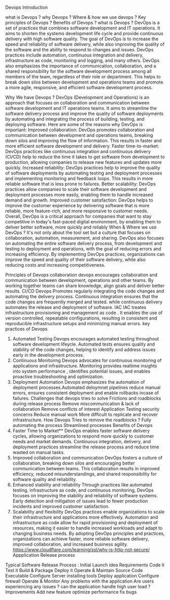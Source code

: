 Devops Introduction

what is Devops ?
why Devops ?
Where & how we use devops ?
Key principles of Devops ?
Benefits of Devops ?
what is Devops ?
DevOps is a set of practices that combines software development and IT operations. It aims to shorten the systems development life cycle and provide continuous delivery with high software quality.
The goal of DevOps is to increase the speed and reliability of software delivery, while also improving the quality of the software and the ability to respond to changes and issues.
DevOps practices include automation, continuous integration and delivery, infrastructure as code, monitoring and logging, and many others.
DevOps also emphasizes the importance of communication, collaboration, and a shared responsibility for the software development process among all members of the team, regardless of their role or department.
This helps to break down silos between development and operations teams and promote a more agile, responsive, and efficient software development process.

Why We have Devops ?
DevOps (Development and Operations) is an approach that focuses on collaboration and communication between software development and IT operations teams. It aims to streamline the software delivery process and improve the quality of software deployments by automating and integrating the process of building, testing, and deploying software.
Here are some of the reasons why DevOps is important:
Improved collaboration: DevOps promotes collaboration and communication between development and operations teams, breaking down silos and improving the flow of information. This results in faster and more efficient software development and delivery.
Faster time-to-market: DevOps practices like continuous integration and continuous delivery (CI/CD) help to reduce the time it takes to get software from development to production, allowing companies to release new features and updates more quickly.
Increased reliability: DevOps practices help to improve the quality of software deployments by automating testing and deployment processes and implementing monitoring and feedback loops. This results in more reliable software that is less prone to failures.
Better scalability: DevOps practices allow companies to scale their software development and deployment processes more easily, enabling them to handle increased demand and growth.
Improved customer satisfaction: DevOps helps to improve the customer experience by delivering software that is more reliable, more feature-rich, and more responsive to customer needs.
Overall, DevOps is a critical approach for companies that want to stay competitive in today's fast-paced digital environment, by enabling them to deliver better software, more quickly and reliably
When & Where we use DevOps ?
It's not only about the tool set but a culture that focuses on collaboration, automation, measurement, and sharing.
DevOps also focuses on automating the entire software delivery process, from development and testing to deployment and operations, with the goal of reducing errors and increasing efficiency.
By implementing DevOps practices, organizations can improve the speed and quality of their software delivery, while also reducing costs and increasing competitiveness.

Principles of Devops 
collaboration devops encourages collaboration and communication between development, operations and other teams. By working together teams can share knowledge, align goals and deliver better results.
CI/CD Devops Promotes regularly integrating the code changes and automating the delivery process. Continuous integration ensures that the code changes are frequently merged and tested. while continuous delivery automates the release and deployment of software.
IAC IAC treates infrastructure provisioning and management as code . It enables the use of version controlled, repeatable configurations, resulting in consistent and reproducible infrastructure setups and minimizing manual errors.
key practices of Devops
1. Automated Testing Devops encourages automated testing throughout software development lifeycle. Automated tests ensures quality and stability of the code changes, helping to identify and address issues early in the development process.
2. Continuous Monitoirng Devops advocates for continuous monitoring of applications and infrastructure. Monitoring provides realtime insights into system performance , identifies potential issues, and enables proactive troubleshooting and optimization.
3. Deployment Automation Devops emphasizes the automation of deployment processes.Automated deloymnet pipelines reduce manual errors, ensures consistent deployment and enable rollbacks incase of failures.
Challenges that devops tries to solve
Frictions and roadblocks during release process
Remove miscommunication & lack of collaboration
Remove conflicts of interest
Application Testing
security concerns
Reduce manual work
More difficult to replicate and recover infrastructure.
How Devops Tries to remove the roadblocks ?
Fully automating the process
Streamlined processes
Benefits of Devops
1. Faster Time to Market** DevOps enables faster software delivery cycles, allowing organizations to respond more quickly to customer needs and market demands. Continuous integration, delivery, and deployment practices streamline the release process and reduce time wasted on manual tasks.
2. Improved collaboration and communication DevOps fosters a culture of collaboration, breaking down silos and encouraging better communication between teams. This collaboration results in improved efficiency, reduced misunderstandings, and shared responsibility for software quality and reliability.
3. Enhanced stability and reliability Through practices like automated testing, infrastructure as code, and continuous monitoring, DevOps focuses on improving the stability and reliability of software systems. Early detection and mitigation of issues lead to fewer production incidents and improved customer satisfaction.
4. Scalability and flexibility DevOps practices enable organizations to scale their infrastructure and applications more effectively. Automation and infrastructure as code allow for rapid provisioning and deployment of resources, making it easier to handle increased workloads and adapt to changing business needs.
By adopting DevOps principles and practices, organizations can achieve faster, more reliable software delivery, improved collaboration, and increased business agility.
https://www.cloudflare.com/learning/ssl/why-is-http-not-secure/
Appplication Release process

Typical Software Release Process :
Initial Launch
idea
Requirements
Code it
Test it
Build & Package
Deploy it
Operate & Maintain
Source Code
Executable
Configure Server
installing tools
Deploy application
Configure firewall
Operate & Monitor
Any problems with the application
Are users experiencing any issues ?
can the application handle high user load ?
Improvements
Add new feature
optimize performance
fix bugs

